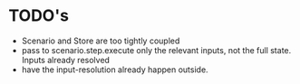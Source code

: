 # TODO's

- Scenario and Store are too tightly coupled
- pass to scenario.step.execute only the relevant inputs, not the full state. Inputs already resolved
- have the input-resolution already happen outside.